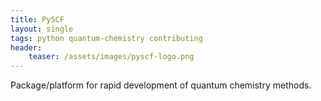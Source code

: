 ```yaml
---
title: PySCF
layout: single
tags: python quantum-chemistry contributing
header:
    teaser: /assets/images/pyscf-logo.png
---
```

Package/platform for rapid development of quantum chemistry methods.